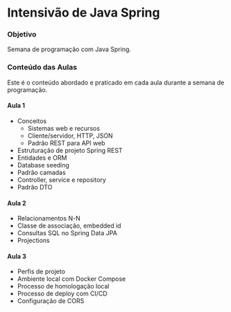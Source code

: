 # Intensivão de Java Spring

### Objetivo

Semana de programação com Java Spring.

### Conteúdo das Aulas

Este é o conteúdo abordado e praticado em cada aula durante a semana de programação.

#### Aula 1

- Conceitos
  - Sistemas web e recursos
  - Cliente/servidor, HTTP, JSON
  - Padrão REST para API web
- Estruturação de projeto Spring REST
- Entidades e ORM
- Database seeding
- Padrão camadas
- Controller, service e repository
- Padrão DTO

#### Aula 2

- Relacionamentos N-N
- Classe de associação, embedded id
- Consultas SQL no Spring Data JPA
- Projections

#### Aula 3

- Perfis de projeto
- Ambiente local com Docker Compose
- Processo de homologação local
- Processo de deploy com CI/CD
- Configuração de CORS